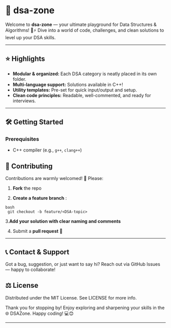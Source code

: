 # 🚀 dsa-zone

Welcome to **dsa-zone** — your ultimate playground for Data Structures & Algorithms! 🧠⚡ Dive into a world of code, challenges, and clean solutions to level up your DSA skills.

---

## ⭐ Highlights

- **Modular & organized:** Each DSA category is neatly placed in its own folder.
- **Multi-language support:** Solutions available in C++!
- **Utility templates:** Pre-set for quick input/output and setup.
- **Clean code principles:** Readable, well-commented, and ready for interviews.

---

## 🛠️ Getting Started

### Prerequisites

- C++ compiler (e.g., `g++`, `clang++`)




## 👥 Contributing
Contributions are warmly welcomed! 🙌 Please:

1. **Fork** the repo

2. **Create a feature branch** :
  ```
  bash
   git checkout -b feature/<DSA-topic>
  ```

3.**Add your solution with clear naming and comments**

4. Submit a **pull request** 🎉


---


## 📞 Contact & Support
Got a bug, suggestion, or just want to say hi? Reach out via GitHub Issues — happy to collaborate!

## ⚖️ License
Distributed under the MIT License. See LICENSE for more info.

Thank you for stopping by! Enjoy exploring and sharpening your skills in the 🌐 DSAZone. Happy coding! 💻😊


---
